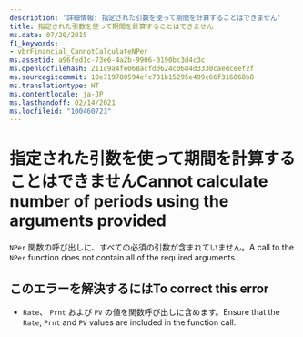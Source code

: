 ```yaml
---
description: '詳細情報: 指定された引数を使って期間を計算することはできません'
title: 指定された引数を使って期間を計算することはできません
ms.date: 07/20/2015
f1_keywords:
- vbrFinancial_CannotCalculateNPer
ms.assetid: a96fed1c-73e6-4a2b-9906-0190bc3d4c3c
ms.openlocfilehash: 211c9a4fe068acfd0624c0684d3330caedceef2f
ms.sourcegitcommit: 10e719780594efc781b15295e499c66f316068b8
ms.translationtype: HT
ms.contentlocale: ja-JP
ms.lasthandoff: 02/14/2021
ms.locfileid: "100460723"
---
```

# <a name="cannot-calculate-number-of-periods-using-the-arguments-provided"></a><span data-ttu-id="1b47a-103">指定された引数を使って期間を計算することはできません</span><span class="sxs-lookup"><span data-stu-id="1b47a-103">Cannot calculate number of periods using the arguments provided</span></span>

<span data-ttu-id="1b47a-104">`NPer` 関数の呼び出しに、すべての必須の引数が含まれていません。</span><span class="sxs-lookup"><span data-stu-id="1b47a-104">A call to the `NPer` function does not contain all of the required arguments.</span></span>  
  
## <a name="to-correct-this-error"></a><span data-ttu-id="1b47a-105">このエラーを解決するには</span><span class="sxs-lookup"><span data-stu-id="1b47a-105">To correct this error</span></span>  
  
- <span data-ttu-id="1b47a-106">`Rate`、 `Prnt` および `PV` の値を関数呼び出しに含めます。</span><span class="sxs-lookup"><span data-stu-id="1b47a-106">Ensure that the `Rate`, `Prnt` and `PV` values are included in the function call.</span></span>
